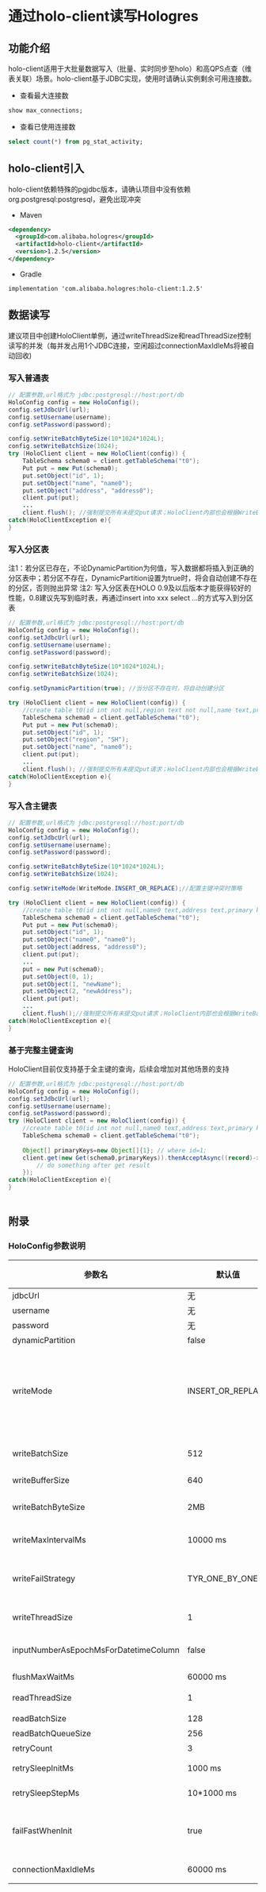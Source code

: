 # 通过holo-client读写Hologres

## 功能介绍
holo-client适用于大批量数据写入（批量、实时同步至holo）和高QPS点查（维表关联）场景。holo-client基于JDBC实现，使用时请确认实例剩余可用连接数。

- 查看最大连接数
```sql
show max_connections;
```

- 查看已使用连接数
```sql
select count(*) from pg_stat_activity;
```
## holo-client引入
holo-client依赖特殊的pgjdbc版本，请确认项目中没有依赖org.postgresql:postgresql，避免出现冲突

- Maven
```xml
<dependency>
  <groupId>com.alibaba.hologres</groupId>
  <artifactId>holo-client</artifactId>
  <version>1.2.5</version>
</dependency>
```

- Gradle
```
implementation 'com.alibaba.hologres:holo-client:1.2.5'
```
## 数据读写
建议项目中创建HoloClient单例，通过writeThreadSize和readThreadSize控制读写的并发（每并发占用1个JDBC连接，空闲超过connectionMaxIdleMs将被自动回收)
### 写入普通表
```java
// 配置参数,url格式为 jdbc:postgresql://host:port/db
HoloConfig config = new HoloConfig();
config.setJdbcUrl(url);
config.setUsername(username);
config.setPassword(password);

config.setWriteBatchByteSize(10*1024*1024L);
config.setWriteBatchSize(1024);
try (HoloClient client = new HoloClient(config)) {
    TableSchema schema0 = client.getTableSchema("t0");
    Put put = new Put(schema0);
    put.setObject("id", 1);
    put.setObject("name", "name0");
    put.setObject("address", "address0");
    client.put(put); 
    ...
    client.flush(); //强制提交所有未提交put请求；HoloClient内部也会根据WriteBatchSize、WriteBatchByteSize、writeMaxIntervalMs三个参数自动提交
catch(HoloClientException e){
}
```
### 写入分区表
注1：若分区已存在，不论DynamicPartition为何值，写入数据都将插入到正确的分区表中；若分区不存在，DynamicPartition设置为true时，将会自动创建不存在的分区，否则抛出异常
注2: 写入分区表在HOLO 0.9及以后版本才能获得较好的性能，0.8建议先写到临时表，再通过insert into xxx select ...的方式写入到分区表
```java
// 配置参数,url格式为 jdbc:postgresql://host:port/db
HoloConfig config = new HoloConfig();
config.setJdbcUrl(url);
config.setUsername(username);
config.setPassword(password);

config.setWriteBatchByteSize(10*1024*1024L);
config.setWriteBatchSize(1024);

config.setDynamicPartition(true); //当分区不存在时，将自动创建分区

try (HoloClient client = new HoloClient(config)) {
    //create table t0(id int not null,region text not null,name text,primary key(id,region)) partition by list(region)
    TableSchema schema0 = client.getTableSchema("t0");
    Put put = new Put(schema0);
    put.setObject("id", 1);
    put.setObject("region", "SH");
    put.setObject("name", "name0");
    client.put(put); 
    ...
    client.flush(); //强制提交所有未提交put请求；HoloClient内部也会根据WriteBatchSize、WriteBatchByteSize、writeMaxIntervalMs三个参数自动提交
catch(HoloClientException e){
}
```
### 写入含主键表
```java
// 配置参数,url格式为 jdbc:postgresql://host:port/db
HoloConfig config = new HoloConfig();
config.setJdbcUrl(url);
config.setUsername(username);
config.setPassword(password);

config.setWriteBatchByteSize(10*1024*1024L);
config.setWriteBatchSize(1024);

config.setWriteMode(WriteMode.INSERT_OR_REPLACE);//配置主键冲突时策略

try (HoloClient client = new HoloClient(config)) {
    //create table t0(id int not null,name0 text,address text,primary key(id))
    TableSchema schema0 = client.getTableSchema("t0");
    Put put = new Put(schema0);
    put.setObject("id", 1);
    put.setObject("name0", "name0");
    put.setObject(address, "address0");
    client.put(put); 
    ...
    put = new Put(schema0);
    put.setObject(0, 1);
    put.setObject(1, "newName");
    put.setObject(2, "newAddress");
    client.put(put);
    ...
    client.flush();//强制提交所有未提交put请求；HoloClient内部也会根据WriteBatchSize、WriteBatchByteSize、writeMaxIntervalMs三个参数自动提交
catch(HoloClientException e){
}
```
### 基于完整主键查询
HoloClient目前仅支持基于全主键的查询，后续会增加对其他场景的支持
```java
// 配置参数,url格式为 jdbc:postgresql://host:port/db
HoloConfig config = new HoloConfig();
config.setJdbcUrl(url);
config.setUsername(username);
config.setPassword(password);
try (HoloClient client = new HoloClient(config)) {
    //create table t0(id int not null,name0 text,address text,primary key(id))
    TableSchema schema0 = client.getTableSchema("t0");
    
    Object[] primaryKeys=new Object[]{1}; // where id=1;
    client.get(new Get(schema0,primaryKeys)).thenAcceptAsync((record)->{
        // do something after get result
    });
catch(HoloClientException e){
}
    
```

## 附录
### HoloConfig参数说明
| 参数名 | 默认值 | 说明 |引入版本|
| --- | --- | --- | --- |
| jdbcUrl | 无 | 必填| 1.2.3 |
| username | 无 | 必填 | 1.2.3 |
| password | 无 | 必填 | 1.2.3 |
| dynamicPartition | false | 若为true，当分区不存在时自动创建分区 | 1.2.3 |
| writeMode | INSERT_OR_REPLACE | 当INSERT目标表为有主键的表时采用不同策略<br>INSERT_OR_IGNORE 当主键冲突时，不写入<br>INSERT_OR_UPDATE 当主键冲突时，更新相应列<br>INSERT_OR_REPLACE当主键冲突时，更新所有列| 1.2.3|
| writeBatchSize | 512 | 每个写入线程的最大批次大小，在经过WriteMode合并后的Put数量达到writeBatchSize时进行一次批量提交 | 1.2.3 |
| writeBufferSize | 640 | 每个写入线程的请求缓冲队列大小 | 1.2.4 |
| writeBatchByteSize | 2MB | 每个写入现成的最大批次bytes大小，在经过WriteMode合并后的Put数据字节数达到writeBatchByteSize时进行一次批量提交 | 1.2.3|
| writeMaxIntervalMs | 10000 ms | 距离上次提交超过writeMaxIntervalMs会触发一次批量提交 | 1.2.4 |
| writeFailStrategy | TYR_ONE_BY_ONE | 当某一批次提交失败时，会将批次内的记录逐条提交（保序），单条提交失败的记录将会跟随异常HoloClientWithDatailsException被抛出| 1.2.4|
| writeThreadSize | 1 | 写入并发线程数（每个并发占用1个数据库连接） | 1.2.4 |
| inputNumberAsEpochMsForDatetimeColumn | false | 当Number写入Date/timestamp/timestamptz列时，若为true，将number视作ApochMs   | 1.2.5 |
| flushMaxWaitMs | 60000 ms | flush操作的最长等待时间  | 1.2.5 |
| readThreadSize | 1 | 点查并发线程数（每个并发占用1个数据库连接）| 1.2.4|
| readBatchSize | 128 | 点查最大批次大小 | 1.2.3|
| readBatchQueueSize | 256 | 点查请求缓冲队列大小| 1.2.4|
| retryCount | 3 | 当连接故障时，写入和查询的重试次数 | 1.2.3|
| retrySleepInitMs | 1000 ms | 每次重试的等待时间=retrySleepInitMs+retry*retrySleepStepMs | 1.2.3|
| retrySleepStepMs | 10*1000 ms | 每次重试的等待时间=retrySleepInitMs+retry*retrySleepStepMs |1.2.3|
| failFastWhenInit | true | 写入和点查的数据库链接都是lazy创建的，failFastWhenInit为true时会在HoloClient实例化的时候就进行一次数据库的连接尝试，如果连接失败即刻抛异常| 1.2.3|
| connectionMaxIdleMs| 60000 ms | 写入线程和点查线程数据库连接的最大Idle时间，超过连接将被释放| 1.2.4|




